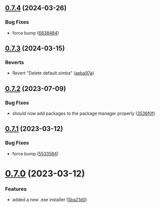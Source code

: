 ## [0.7.4](https://github.com/Torwent/wasp-setup/compare/v0.7.3...v0.7.4) (2024-03-26)


### Bug Fixes

* force bump ([6838484](https://github.com/Torwent/wasp-setup/commit/6838484dc8b4cb2d18fec179afbf49399d9cabd6))



## [0.7.3](https://github.com/Torwent/wasp-setup/compare/v0.7.2...v0.7.3) (2024-03-15)


### Reverts

* Revert "Delete default.simba" ([aeba97a](https://github.com/Torwent/wasp-setup/commit/aeba97a0beb71f2369b34f1185969149996007d8))



## [0.7.2](https://github.com/Torwent/wasp-setup/compare/v0.7.1...v0.7.2) (2023-07-09)


### Bug Fixes

* should now add packages to the package manager properly ([3536f0f](https://github.com/Torwent/wasp-setup/commit/3536f0f16ed66a96ee6db6f4738d345077d7d5d8))



## [0.7.1](https://github.com/Torwent/wasp-setup/compare/v0.7.0...v0.7.1) (2023-03-12)


### Bug Fixes

* force bump ([5533584](https://github.com/Torwent/wasp-setup/commit/5533584aa056c95564325f495030be0cf12b8ec2))



# [0.7.0](https://github.com/Torwent/wasp-setup/compare/v0.6.2...v0.7.0) (2023-03-12)


### Features

* added a new .exe installer ([5ba21d0](https://github.com/Torwent/wasp-setup/commit/5ba21d00d36373e163ff21003cdcbb412f444181))



